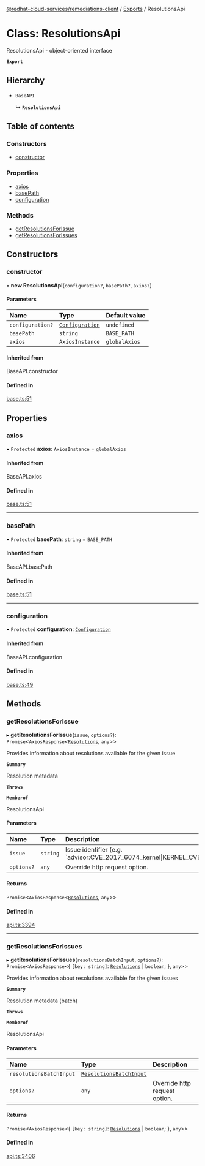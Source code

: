 [@redhat-cloud-services/remediations-client](../README.md) / [Exports](../modules.md) / ResolutionsApi

# Class: ResolutionsApi

ResolutionsApi - object-oriented interface

**`Export`**

## Hierarchy

- `BaseAPI`

  ↳ **`ResolutionsApi`**

## Table of contents

### Constructors

- [constructor](ResolutionsApi.md#constructor)

### Properties

- [axios](ResolutionsApi.md#axios)
- [basePath](ResolutionsApi.md#basepath)
- [configuration](ResolutionsApi.md#configuration)

### Methods

- [getResolutionsForIssue](ResolutionsApi.md#getresolutionsforissue)
- [getResolutionsForIssues](ResolutionsApi.md#getresolutionsforissues)

## Constructors

### constructor

• **new ResolutionsApi**(`configuration?`, `basePath?`, `axios?`)

#### Parameters

| Name | Type | Default value |
| :------ | :------ | :------ |
| `configuration?` | [`Configuration`](Configuration.md) | `undefined` |
| `basePath` | `string` | `BASE_PATH` |
| `axios` | `AxiosInstance` | `globalAxios` |

#### Inherited from

BaseAPI.constructor

#### Defined in

[base.ts:51](https://github.com/mkholjuraev/javascript-clients/blob/master/packages/remediations/base.ts#L51)

## Properties

### axios

• `Protected` **axios**: `AxiosInstance` = `globalAxios`

#### Inherited from

BaseAPI.axios

#### Defined in

[base.ts:51](https://github.com/mkholjuraev/javascript-clients/blob/master/packages/remediations/base.ts#L51)

___

### basePath

• `Protected` **basePath**: `string` = `BASE_PATH`

#### Inherited from

BaseAPI.basePath

#### Defined in

[base.ts:51](https://github.com/mkholjuraev/javascript-clients/blob/master/packages/remediations/base.ts#L51)

___

### configuration

• `Protected` **configuration**: [`Configuration`](Configuration.md)

#### Inherited from

BaseAPI.configuration

#### Defined in

[base.ts:49](https://github.com/mkholjuraev/javascript-clients/blob/master/packages/remediations/base.ts#L49)

## Methods

### getResolutionsForIssue

▸ **getResolutionsForIssue**(`issue`, `options?`): `Promise`<`AxiosResponse`<[`Resolutions`](../interfaces/Resolutions.md), `any`\>\>

Provides information about resolutions available for the given issue

**`Summary`**

Resolution metadata

**`Throws`**

**`Memberof`**

ResolutionsApi

#### Parameters

| Name | Type | Description |
| :------ | :------ | :------ |
| `issue` | `string` | Issue identifier (e.g. &#x60;advisor:CVE_2017_6074_kernel\|KERNEL_CVE_2017_6074&#x60;) |
| `options?` | `any` | Override http request option. |

#### Returns

`Promise`<`AxiosResponse`<[`Resolutions`](../interfaces/Resolutions.md), `any`\>\>

#### Defined in

[api.ts:3394](https://github.com/mkholjuraev/javascript-clients/blob/master/packages/remediations/api.ts#L3394)

___

### getResolutionsForIssues

▸ **getResolutionsForIssues**(`resolutionsBatchInput`, `options?`): `Promise`<`AxiosResponse`<{ `[key: string]`: [`Resolutions`](../interfaces/Resolutions.md) \| `boolean`;  }, `any`\>\>

Provides information about resolutions available for the given issues

**`Summary`**

Resolution metadata (batch)

**`Throws`**

**`Memberof`**

ResolutionsApi

#### Parameters

| Name | Type | Description |
| :------ | :------ | :------ |
| `resolutionsBatchInput` | [`ResolutionsBatchInput`](../interfaces/ResolutionsBatchInput.md) |  |
| `options?` | `any` | Override http request option. |

#### Returns

`Promise`<`AxiosResponse`<{ `[key: string]`: [`Resolutions`](../interfaces/Resolutions.md) \| `boolean`;  }, `any`\>\>

#### Defined in

[api.ts:3406](https://github.com/mkholjuraev/javascript-clients/blob/master/packages/remediations/api.ts#L3406)
